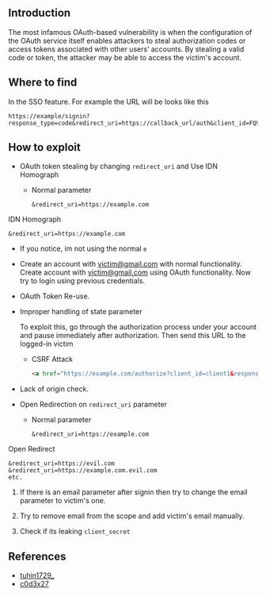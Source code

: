 
## Introduction

[](https://github.com/daffainfo/AllAboutBugBounty/blob/master/OAuth%20Misconfiguration.md#introduction)

The most infamous OAuth-based vulnerability is when the configuration of the OAuth service itself enables attackers to steal authorization codes or access tokens associated with other users’ accounts. By stealing a valid code or token, the attacker may be able to access the victim's account.

## Where to find

[](https://github.com/daffainfo/AllAboutBugBounty/blob/master/OAuth%20Misconfiguration.md#where-to-find)

In the SSO feature. For example the URL will be looks like this

```
https://example/signin?response_type=code&redirect_uri=https://callback_url/auth&client_id=FQ9RGtMkztAgmAApKOqACrBNq&state=7tvPJiv8StrAqo9IQE9xsJaDso4&scope=+profile+email+phone+group+role+resource
```

## How to exploit

[](https://github.com/daffainfo/AllAboutBugBounty/blob/master/OAuth%20Misconfiguration.md#how-to-exploit)

- OAuth token stealing by changing `redirect_uri` and Use IDN Homograph
    
    - Normal parameter
        
        ```
        &redirect_uri=https://example.com
        ```
        
IDN Homograph

```
&redirect_uri=https://еxamplе.com
```

- If you notice, im not using the normal `e`
    
- Create an account with [victim@gmail.com](mailto:victim@gmail.com) with normal functionality. Create account with [victim@gmail.com](mailto:victim@gmail.com) using OAuth functionality. Now try to login using previous credentials.
    
- OAuth Token Re-use.
    
- Improper handling of state parameter
    
    To exploit this, go through the authorization process under your account and pause immediately after authorization. Then send this URL to the logged-in victim
    
    - CSRF Attack
        
        ```html
        <a href="https://example.com/authorize?client_id=client1&response_type=code&redirect_uri=http://callback&scope=openid+email+profile">Press Here</a>
        ```
        
- Lack of origin check.
    
- Open Redirection on `redirect_uri` parameter
    
    - Normal parameter
        
        ```
        &redirect_uri=https://example.com
        ```
        
Open Redirect

```
&redirect_uri=https://evil.com
&redirect_uri=https://example.com.evil.com
etc.
```

1. If there is an email parameter after signin then try to change the email parameter to victim's one.
    
2. Try to remove email from the scope and add victim's email manually.
    
3. Check if its leaking `client_secret`
    

## References

[](https://github.com/daffainfo/AllAboutBugBounty/blob/master/OAuth%20Misconfiguration.md#references)

- [tuhin1729_](https://twitter.com/tuhin1729_/status/1417843523177484292)
- [c0d3x27](https://infosecwriteups.com/the-oauth-misconfiguration-15e66dd19a6e)

